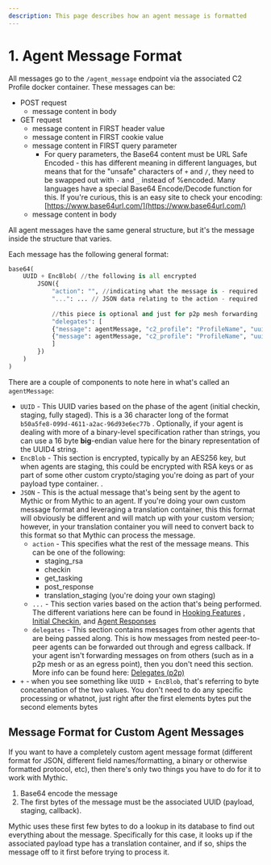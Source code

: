```yaml
---
description: This page describes how an agent message is formatted
---
```


# 1. Agent Message Format

All messages go to the `/agent_message` endpoint via the associated C2 Profile docker container. These messages can be:

* POST request
  * message content in body
* GET request
  * message content in FIRST header value
  * message content in FIRST cookie value
  * message content in FIRST query parameter
    * For query parameters, the Base64 content must be URL Safe Encoded - this has different meaning in different languages, but means that for the "unsafe" characters of `+` and `/`, they need to be swapped out with `-` and `_` instead of %encoded. Many languages have a special Base64 Encode/Decode function for this. If you're curious, this is an easy site to check your encoding: [https://www.base64url.com/](https://www.base64url.com/)
  * message content in body

All agent messages have the same general structure, but it's the message inside the structure that varies.

Each message has the following general format:

```python
base64(
	UUID + EncBlob( //the following is all encrypted
		JSON({
			"action": "", //indicating what the message is - required
			"...": ... // JSON data relating to the action - required
			
			//this piece is optional and just for p2p mesh forwarding
			"delegates": [
			{"message": agentMessage, "c2_profile": "ProfileName", "uuid": "uuid here"},
			{"message": agentMessage, "c2_profile": "ProfileName", "uuid": "uuid here"}
			]
		})
	)
)
```

There are a couple of components to note here in what's called an `agentMessage`:

* `UUID` - This UUID varies based on the phase of the agent (initial checkin, staging, fully staged). This is a 36 character long of the format `b50a5fe8-099d-4611-a2ac-96d93e6ec77b` . Optionally, if your agent is dealing with more of a binary-level specification rather than strings, you can use a 16 byte **big**-endian value here for the binary representation of the UUID4 string.
* `EncBlob` - This section is encrypted, typically by an AES256 key, but when agents are staging, this could be encrypted with RSA keys or as part of some other custom crypto/staging you're doing as part of your payload type container. .
* `JSON` - This is the actual message that's being sent by the agent to Mythic or from Mythic to an agent. If you're doing your own custom message format and leveraging a translation container, this this format will obviously be different and will match up with your custom version; however, in your translation container you will need to convert back to this format so that Mythic can process the message.
  * `action` - This specifies what the rest of the message means. This can be one of the following:
    * staging\_rsa
    * checkin
    * get\_tasking
    * post\_response
    * translation\_staging (you're doing your own staging)
  * `...` - This section varies based on the action that's being performed. The different variations here can be found in [Hooking Features](../../../hooking-features/) , [Initial Checkin](initial-checkin.md), and [Agent Responses](action\_get\_tasking.md)
  * `delegates` - This section contains messages from other agents that are being passed along. This is how messages from nested peer-to-peer agents can be forwarded out through and egress callback. If your agent isn't forwarding messages on from others (such as in a p2p mesh or as an egress point), then you don't need this section. More info can be found here: [Delegates (p2p)](delegates.md)
* `+` - when you see something like `UUID + EncBlob`, that's referring to byte concatenation of the two values. You don't need to do any specific processing or whatnot, just right after the first elements bytes put the second elements bytes

## Message Format for Custom Agent Messages

If you want to have a completely custom agent message format (different format for JSON, different field names/formatting, a binary or otherwise formatted protocol, etc), then there's only two things you have to do for it to work with Mythic.

1. Base64 encode the message
2. The first bytes of the message must be the associated UUID (payload, staging, callback).

Mythic uses these first few bytes to do a lookup in its database to find out everything about the message. Specifically for this case, it looks up if the associated payload type has a translation container, and if so, ships the message off to it first before trying to process it.
